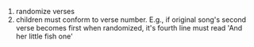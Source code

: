 1) randomize verses
2) children must conform to verse number. E.g., if original song's second verse becomes
first when randomized, it's fourth line must read 'And her little fish one'
